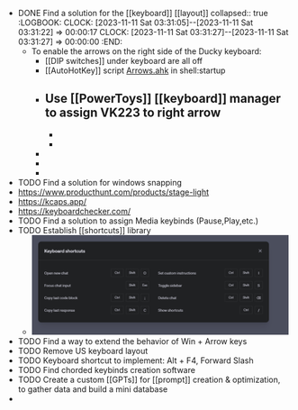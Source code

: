 - DONE Find a solution for the [[keyboard]] [[layout]]
  collapsed:: true
  :LOGBOOK:
  CLOCK: [2023-11-11 Sat 03:31:05]--[2023-11-11 Sat 03:31:22] =>  00:00:17
  CLOCK: [2023-11-11 Sat 03:31:27]--[2023-11-11 Sat 03:31:27] =>  00:00:00
  :END:
	- To enable the arrows on the right side of the Ducky keyboard:
		- [[DIP switches]] under keyboard are all off
		- [[AutoHotKey]] script [Arrows.ahk](../assets/Arrows_1699693175582_0.ahk) in shell:startup
		- Use [[PowerToys]] [[keyboard]] manager to assign VK223 to right arrow
			-
			-
			-
		-
		-
		-
- TODO Find a solution for windows snapping
- https://www.producthunt.com/products/stage-light
- https://kcaps.app/
- https://keyboardchecker.com/
- TODO Find a solution to assign Media keybinds (Pause,Play,etc.)
- TODO Establish [[shortcuts]] library
	- ![image.png](../assets/image_1699696059647_0.png)
- TODO Find a way to extend the behavior of Win + Arrow keys
- TODO Remove US keyboard layout
- TODO Keyboard shortcut to implement: Alt + F4, Forward Slash
- TODO Find chorded keybinds creation software
- TODO Create a custom [[GPTs]] for [[prompt]] creation & optimization, to gather data and build a mini database
-